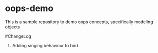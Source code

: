 # oops-demo
This is a sample repository to demo oops concepts, specifically modeling objects

#ChangeLog
1. Adding singing behaviour to bird